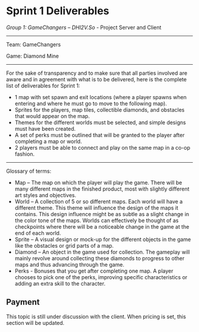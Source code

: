 # Sprint 1 Deliverables

_Group 1: GameChangers – DHI2V.So_ - Project Server and Client

---

Team: GameChangers

Game: Diamond Mine

---

For the sake of transparency and to make sure that all parties involved are aware and in agreement with what is to be delivered, here is the complete list of deliverables for Sprint 1:

* 1 map with set spawn and exit locations (where a player spawns when entering and where he must go to move to the following map).
* Sprites for the players, map tiles, collectible diamonds, and obstacles that would appear on the map.
* Themes for the different worlds must be selected, and simple designs must have been created.
* A set of perks must be outlined that will be granted to the player after completing a map or world.
* 2 players must be able to connect and play on the same map in a co-op fashion.

---

Glossary of terms:

* Map – The map on which the player will play the game. There will be many different maps in the finished product, most with slightly different art styles and objectives.
* World – A collection of 5 or so different maps. Each world will have a different theme. This theme will influence the design of the maps it contains. This design influence might be as subtle as a slight change in the color tone of the maps. Worlds can effectively be thought of as checkpoints where there will be a noticeable change in the game at the end of each world.
* Sprite – A visual design or mock-up for the different objects in the game like the obstacles or grid parts of a map.
* Diamond – An object in the game used for collection. The gameplay will mainly revolve around collecting these diamonds to progress to other maps and thus advancing through the game.
* Perks - Bonuses that you get after completing one map. A player chooses to pick one of the perks, improving specific characteristics or adding an extra skill to the character.

## Payment

This topic is still under discussion with the client. When pricing is set, this section will be updated.
